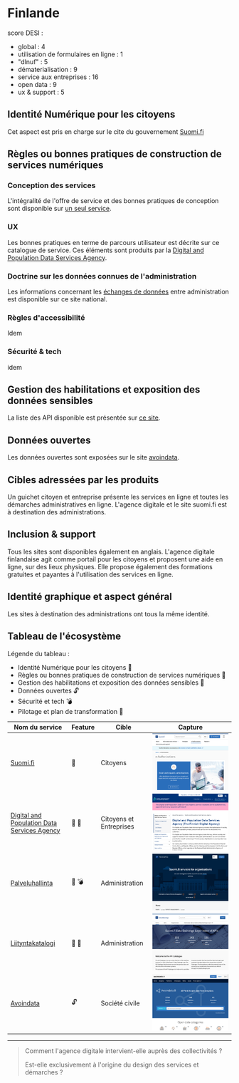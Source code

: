# Finlande

score DESI :
- global : 4
- utilisation de formulaires en ligne : 1
- "dlnuf" : 5
- dématerialisation : 9
- service aux entreprises : 16
- open data : 9
- ux & support : 5




## Identité Numérique pour les citoyens
Cet aspect est pris en charge sur le cite du gouvernement [Suomi.fi](
https://www.suomi.fi/e-authorizations)

## Règles ou bonnes pratiques de construction de services numériques
### Conception des services
L'intégralité de l'offre de service et des bonnes pratiques de conception sont disponible sur [un seul service](https://palveluhallinta.suomi.fi/en).

### UX
Les bonnes pratiques en terme de parcours utilisateur est décrite sur ce catalogue de service. Ces éléments sont produits par la [Digital and Population Data Services Agency](https://dvv.fi/en/digital-and-population-data-services-agency).

### Doctrine sur les données connues de l'administration
Les informations concernant les [échanges de données](https://palveluhallinta.suomi.fi/en/sivut/palveluvayla/esittely) entre administration est disponible sur ce site national.

### Règles d'accessibilité
Idem

### Sécurité & tech
idem

## Gestion des habilitations et exposition des données sensibles
La liste des API disponible est présentée sur [ce site](https://liityntakatalogi.suomi.fi/en_GB/).

## Données ouvertes
Les données ouvertes sont exposées sur le site [avoindata](https://www.avoindata.fi/en).

## Cibles adressées par les produits
Un guichet citoyen et entreprise présente les services en ligne et toutes les démarches administratives en ligne. 
L'agence digitale et le site suomi.fi est à destination des administrations.

## Inclusion & support
Tous les sites sont disponibles également en anglais.
L'agence digitale finlandaise agit comme portail pour les citoyens et proposent une aide en ligne, sur des lieux physiques. Elle propose également des formations gratuites et payantes à l'utilisation des services en ligne. 

## Identité graphique et aspect général
Les sites à destination des administrations ont tous la même identité.

## Tableau de l'écosystème
Légende du tableau : 
- Identité Numérique pour les citoyens :bust_in_silhouette:
- Règles ou bonnes pratiques de construction de services numériques :beginner:
- Gestion des habilitations et exposition des données sensibles :closed_lock_with_key:
- Données ouvertes :unlock:
- Sécurité et tech :bomb:
- Pilotage et plan de transformation :dart:


| Nom du service    |  Feature |  Cible | Capture | 
|-------------------|---|---|---|
| [Suomi.fi](https://www.suomi.fi/e-authorizations)        | :bust_in_silhouette:  | Citoyens |  ![](4_Finlande.assets/../4_Finland.assets/suomi.png)|
| [Digital and Population Data Services Agency](https://dvv.fi/en/digital-and-population-data-services-agency) | :beginner: :bust_in_silhouette: | Citoyens et Entreprises  |  ![](4_Finlande.assets/../4_Finland.assets/agencedigitale.png) |
| [Palveluhallinta](https://palveluhallinta.suomi.fi/en)        | :dart: :bomb:| Administration  | ![](4_Finlande.assets/../4_Finland.assets/servicecatalog.png)|
| [Liityntakatalogi](https://liityntakatalogi.suomi.fi/en_GB/)         | :closed_lock_with_key: :beginner:  | Administration  | ![](4_Finlande.assets/../4_Finland.assets/dataexchange.png) |
| [Avoindata](https://www.avoindata.fi/en)        | :unlock:  |  Société civile |  ![](4_Finlande.assets/../4_Finland.assets/avoindata.png)|

* * *

> Comment l'agence digitale intervient-elle auprès des collectivités ? 
> 
> Est-elle exclusivement à l'origine du design des services et démarches ?